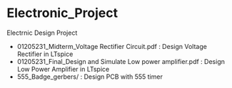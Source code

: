 # Electronic_Project
Electrnic Design Project

- 01205231_Midterm_Voltage Rectifier Circuit.pdf
  : Design Voltage Rectifier in LTspice
- 01205231_Final_Design and Simulate Low power amplifier.pdf
  : Design Low Power Amplifier in LTspice
- 555_Badge_gerbers/
  : Design PCB with 555 timer




